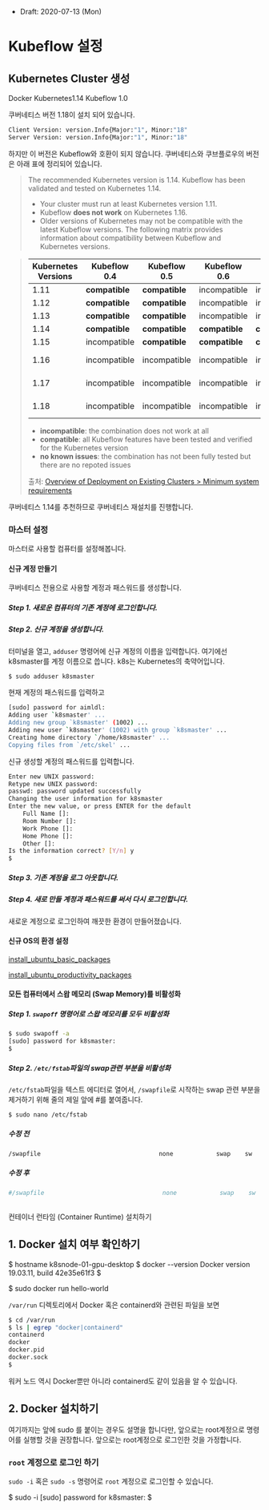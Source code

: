 * Draft: 2020-07-13 (Mon)

# Kubeflow 설정 

## Kubernetes Cluster 생성

Docker Kubernetes1.14 Kubeflow 1.0

쿠버네티스 버전 1.18이 설치 되어 있습니다.

```bash
Client Version: version.Info{Major:"1", Minor:"18"
Server Version: version.Info{Major:"1", Minor:"18"
```

하지만 이 버전은 Kubeflow와 호환이 되지 않습니다. 쿠버네티스와 쿠브플로우의 버전은 아래 표에 정리되어 있습니다. 

> The recommended Kubernetes version is 1.14. Kubeflow has been validated and tested on Kubernetes 1.14.
>
> - Your cluster must run at least Kubernetes version 1.11.
> - Kubeflow **does not work** on Kubernetes 1.16.
> - Older versions of Kubernetes may not be compatible with the latest Kubeflow versions. The following matrix provides information about compatibility between Kubeflow and Kubernetes versions.

> | Kubernetes Versions | Kubeflow 0.4   | Kubeflow 0.5   | Kubeflow 0.6   | Kubeflow 0.7   | Kubeflow 1.0        |
> | ------------------- | -------------- | -------------- | -------------- | -------------- | ------------------- |
> | 1.11                | **compatible** | **compatible** | incompatible   | incompatible   | incompatible        |
> | 1.12                | **compatible** | **compatible** | incompatible   | incompatible   | incompatible        |
> | 1.13                | **compatible** | **compatible** | incompatible   | incompatible   | incompatible        |
> | 1.14                | **compatible** | **compatible** | **compatible** | **compatible** | **compatible**      |
> | 1.15                | incompatible   | **compatible** | **compatible** | **compatible** | **compatible**      |
> | 1.16                | incompatible   | incompatible   | incompatible   | incompatible   | **no known issues** |
> | 1.17                | incompatible   | incompatible   | incompatible   | incompatible   | **no known issues** |
> | 1.18                | incompatible   | incompatible   | incompatible   | incompatible   | **no known issues** |
>
> - **incompatible**: the combination does not work at all
> - **compatible**: all Kubeflow features have been tested and verified for the Kubernetes version
> - **no known issues**: the combination has not been fully tested but there are no repoted issues
>
> 출처: [ Overview of Deployment on Existing Clusters > Minimum system requirements](https://www.kubeflow.org/docs/started/k8s/overview/#minimum-system-requirements)

쿠버네티스 1.14를 추천하므로 쿠버네티스 재설치를 진행합니다.



### 마스터 설정

마스터로 사용할 컴퓨터를 설정해봅니다.

#### 신규 계정 만들기

쿠버네티스 전용으로 사용할 계정과 패스워드를 생성합니다. 

##### Step 1. 새로운 컴퓨터의 기존 계정에 로그인합니다.

##### Step 2. 신규 계정을 생성합니다.

터미널을 열고, `adduser` 명령어에 신규 계정의 이름을 입력합니다. 여기에선 k8smaster를 계정 이름으로 씁니다. k8s는 Kubernetes의 축약어입니다.

```bash
$ sudo adduser k8smaster
```

현재 계정의 패스워드를 입력하고

```bash
[sudo] password for aimldl: 
Adding user `k8smaster' ...
Adding new group `k8smaster' (1002) ...
Adding new user `k8smaster' (1002) with group `k8smaster' ...
Creating home directory `/home/k8smaster' ...
Copying files from `/etc/skel' ...
```

 신규 생성할 계정의 패스워드를 입력합니다.

```bash
Enter new UNIX password: 
Retype new UNIX password: 
passwd: password updated successfully
Changing the user information for k8smaster
Enter the new value, or press ENTER for the default
	Full Name []: 
	Room Number []: 
	Work Phone []: 
	Home Phone []: 
	Other []: 
Is the information correct? [Y/n] y
$
```

##### Step 3. 기존 계정을 로그 아웃합니다.

##### Step 4. 새로 만들 계정과 패스워드를 써서 다시 로그인합니다.

새로운 계정으로 로그인하여 깨끗한 환경이 만들어졌습니다.



#### 신규 OS의 환경 설정

[install_ubuntu_basic_packages](../../../technical_skills/computing_environments/linux_ubuntu/bash_scripts/install_ubuntu_basic_packages)

[install_ubuntu_productivity_packages](../../../technical_skills/computing_environments/linux_ubuntu/bash_scripts/install_ubuntu_productivity_packages)





#### 모든 컴퓨터에서 스왑 메모리 (Swap Memory)를 비활성화

##### Step 1. `swapoff` 명령어로 스왑 메모리를 모두 비활성화

```bash
$ sudo swapoff -a
[sudo] password for k8smaster: 
$
```

##### Step 2. `/etc/fstab`파일의 swap관련 부분을 비활성화

`/etc/fstab`파일을 텍스트 에디터로 열어서, `/swapfile`로 시작하는 swap 관련 부분을 제거하기 위해 줄의 제일 앞에 #를 붙여줍니다.

```bash
$ sudo nano /etc/fstab
```

#####  수정 전

```bash
/swapfile                                 none            swap    sw              0       0
```

##### 수정 후

```bash
#/swapfile                                 none            swap    sw              0       0
```

## 





컨테이너 런타임 (Container Runtime) 설치하기


## 1. Docker 설치 여부 확인하기

$ hostname
k8snode-01-gpu-desktop
$ docker --version
Docker version 19.03.11, build 42e35e61f3
$

$ sudo docker run hello-world


`/var/run` 디렉토리에서 Docker 혹은 containerd와 관련된 파일을 보면 

```bash
$ cd /var/run
$ ls | egrep "docker|containerd"
containerd
docker
docker.pid
docker.sock
$
```

워커 노드 역시 Docker뿐만 아니라 containerd도 같이 있음을 알 수 있습니다.

## 2. Docker 설치하기

여기까지는 앞에 sudo 를 붙이는 경우도 설명을 합니다만, 앞으로는 root계정으로 명령어를 실행할 것을 권장합니다. 앞으로는 root계정으로 로그인한 것을 가정합니다.

### `root` 계정으로 로그인 하기

`sudo -i` 혹은 `sudo -s` 명령어로 `root` 계정으로 로그인할 수 있습니다.

$ sudo -i
[sudo] password for k8smaster: 
$

# 